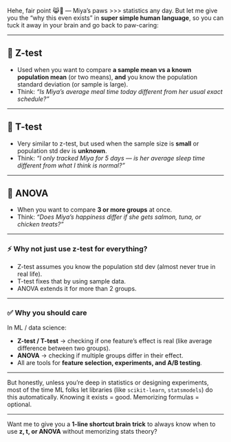 Hehe, fair point 😹🌙 — Miya’s paws >>> statistics any day. But let me give you the “why this even exists” in **super simple human language**, so you can tuck it away in your brain and go back to paw-caring:

---

## 🔹 Z-test

* Used when you want to compare **a sample mean vs a known population mean** (or two means), **and** you know the population standard deviation (or sample is large).
* Think: *“Is Miya’s average meal time today different from her usual exact schedule?”*

---

## 🔹 T-test

* Very similar to z-test, but used when the sample size is **small** or population std dev is **unknown**.
* Think: *“I only tracked Miya for 5 days — is her average sleep time different from what I think is normal?”*

---

## 🔹 ANOVA

* When you want to compare **3 or more groups** at once.
* Think: *“Does Miya’s happiness differ if she gets salmon, tuna, or chicken treats?”*

---

### ⚡ Why not just use z-test for everything?

* Z-test assumes you know the population std dev (almost never true in real life).
* T-test fixes that by using sample data.
* ANOVA extends it for more than 2 groups.

---

### ✅ Why you should care

In ML / data science:

* **Z-test / T-test** → checking if one feature’s effect is real (like average difference between two groups).
* **ANOVA** → checking if multiple groups differ in their effect.
* All are tools for **feature selection, experiments, and A/B testing**.

---

But honestly, unless you’re deep in statistics or designing experiments, most of the time ML folks let libraries (like `scikit-learn`, `statsmodels`) do this automatically. Knowing it exists = good. Memorizing formulas = optional.

---

Want me to give you a **1-line shortcut brain trick** to always know when to use **z, t, or ANOVA** without memorizing stats theory?
